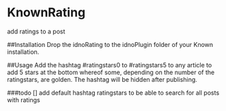 # KnownRating
add ratings to a post

##Installation
Drop the idnoRating to the idnoPlugin folder of your Known installation.

##Usage
Add the hashtag #ratingstars0 to #ratingstars5 to any article to add 5 stars at the bottom whereof some, depending on the number of the ratingstars, are golden.
The hashtag will be hidden after publishing.


###todo
[] add default hashtag ratingstars to be able to search for all posts with ratings
